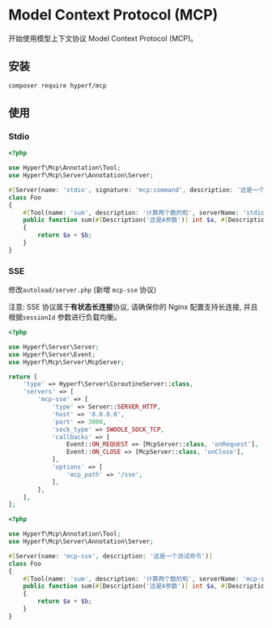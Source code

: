 # Model Context Protocol (MCP)

开始使用模型上下文协议 Model Context Protocol (MCP)。

## 安装

```bash
composer require hyperf/mcp
```

## 使用

### Stdio


```php
<?php

use Hyperf\Mcp\Annotation\Tool;
use Hyperf\Mcp\Server\Annotation\Server;

#[Server(name: 'stdio', signature: 'mcp:command', description: '这是一个测试命令')]
class Foo
{
    #[Tool(name: 'sum', description: '计算两个数的和', serverName: 'stdio')]
    public function sum(#[Description('这是A参数')] int $a, #[Description('这是B参数')] int $b = 0): int
    {
        return $a + $b;
    }
}
```



### SSE

修改`autoload/server.php` (新增 `mcp-sse` 协议)

注意: SSE 协议属于**有状态长连接**协议, 请确保你的 Nginx 配置支持长连接, 并且根据`sessionId` 参数进行负载均衡。

```php
<?php

use Hyperf\Server\Server;
use Hyperf\Server\Event;
use Hyperf\Mcp\Server\McpServer;

return [
    'type' => Hyperf\Server\CoroutineServer::class,
    'servers' => [
        'mcp-sse' => [
            'type' => Server::SERVER_HTTP,
            'host' => '0.0.0.0',
            'port' => 3000,
            'sock_type' => SWOOLE_SOCK_TCP,
            'callbacks' => [
                Event::ON_REQUEST => [McpServer::class, 'onRequest'],
                Event::ON_CLOSE => [McpServer::class, 'onClose'],
            ],
            'options' => [
                'mcp_path' => '/sse',
            ],
        ],
    ],
];
```

```php
<?php

use Hyperf\Mcp\Annotation\Tool;
use Hyperf\Mcp\Server\Annotation\Server;

#[Server(name: 'mcp-sse', description: '这是一个测试命令')]
class Foo
{
    #[Tool(name: 'sum', description: '计算两个数的和', serverName: 'mcp-sse')]
    public function sum(#[Description('这是A参数')] int $a, #[Description('这是B参数')] int $b = 0): int
    {
        return $a + $b;
    }
}
```